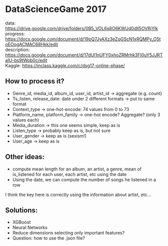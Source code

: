 # DataScienceGame 2017

data: https://drive.google.com/drive/folders/0B5_VOL6s8O6KWUd0dlI5OVRjYlk<br>
progress: https://docs.google.com/document/d/19pQ7JyAXz3eZqGScN1xRQMPy_O5toEOogACMAC68Hkk/edit<br>
description: https://docs.google.com/document/d/17dUl1nUFY0xhoZRMrhk3FI0uY5JJRTaIU-bs9tWob0c/edit<br>
Kaggle: https://inclass.kaggle.com/c/dsg17-online-phase/<br>


## How to process it?

* Genre_id, media_id, album_id, user_id, artist_id -> aggregate (e.g. count)
* Ts_listen, release_date: date under 2 different formats -> put to same format
* Context_type -> one-hot-encode: 74 values from 0 to 73
* Platform_name, platform_family -> one-hot encode? Aggregate? (only 3 values each)
* Media_duration -> this one seems simple, keep as is
* Listen_type -> probably keep as is, but not sure
* User_gender -> keep as is (sexism!)
* User_age -> keep as is

## Other ideas: 
* compute mean length for an album, an artist, a genre, mean of is_listened for each user, each artist, etc using the date 
* Using the date, we can compute the number of songs he listened in a row

I think the key here is correctly using the information about artist, etc…

## Solutions:
* XGBoost
* Neural Networks
* Reduce dimensions selecting only important features?
* Question: how to use the .json file?

